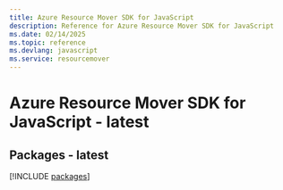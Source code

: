 ```yaml
---
title: Azure Resource Mover SDK for JavaScript
description: Reference for Azure Resource Mover SDK for JavaScript
ms.date: 02/14/2025
ms.topic: reference
ms.devlang: javascript
ms.service: resourcemover
---
```

# Azure Resource Mover SDK for JavaScript - latest
## Packages - latest
[!INCLUDE [packages](resource-mover-index.md)]